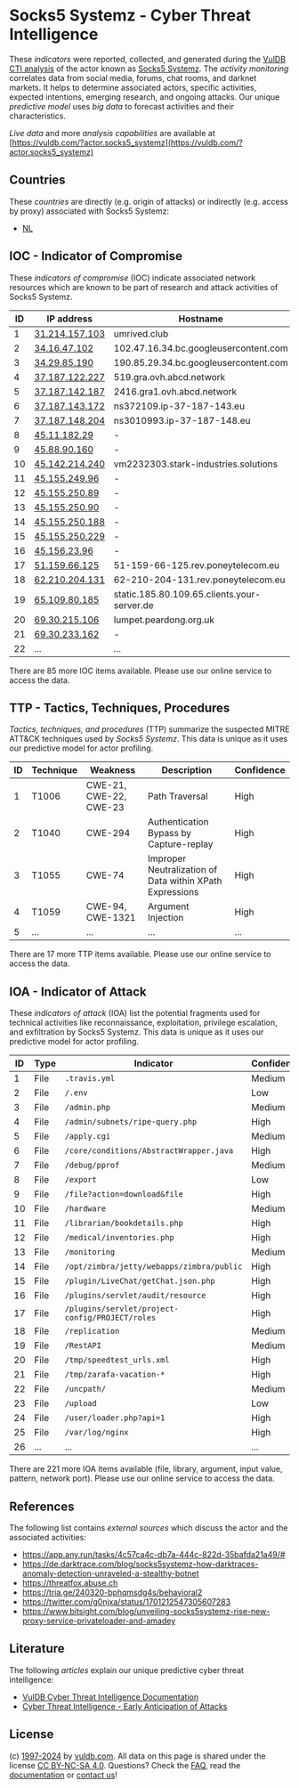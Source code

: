 # Socks5 Systemz - Cyber Threat Intelligence

These _indicators_ were reported, collected, and generated during the [VulDB CTI analysis](https://vuldb.com/?kb.cti) of the actor known as [Socks5 Systemz](https://vuldb.com/?actor.socks5_systemz). The _activity monitoring_ correlates data from social media, forums, chat rooms, and darknet markets. It helps to determine associated actors, specific activities, expected intentions, emerging research, and ongoing attacks. Our unique _predictive model_ uses _big data_ to forecast activities and their characteristics.

_Live data_ and more _analysis capabilities_ are available at [https://vuldb.com/?actor.socks5_systemz](https://vuldb.com/?actor.socks5_systemz)

## Countries

These _countries_ are directly (e.g. origin of attacks) or indirectly (e.g. access by proxy) associated with Socks5 Systemz:

* [NL](https://vuldb.com/?country.nl)

## IOC - Indicator of Compromise

These _indicators of compromise_ (IOC) indicate associated network resources which are known to be part of research and attack activities of Socks5 Systemz.

ID | IP address | Hostname | Campaign | Confidence
-- | ---------- | -------- | -------- | ----------
1 | [31.214.157.103](https://vuldb.com/?ip.31.214.157.103) | umrived.club | - | High
2 | [34.16.47.102](https://vuldb.com/?ip.34.16.47.102) | 102.47.16.34.bc.googleusercontent.com | - | Medium
3 | [34.29.85.190](https://vuldb.com/?ip.34.29.85.190) | 190.85.29.34.bc.googleusercontent.com | - | Medium
4 | [37.187.122.227](https://vuldb.com/?ip.37.187.122.227) | 519.gra.ovh.abcd.network | - | High
5 | [37.187.142.187](https://vuldb.com/?ip.37.187.142.187) | 2416.gra1.ovh.abcd.network | - | High
6 | [37.187.143.172](https://vuldb.com/?ip.37.187.143.172) | ns372109.ip-37-187-143.eu | - | High
7 | [37.187.148.204](https://vuldb.com/?ip.37.187.148.204) | ns3010993.ip-37-187-148.eu | - | High
8 | [45.11.182.29](https://vuldb.com/?ip.45.11.182.29) | - | - | High
9 | [45.88.90.160](https://vuldb.com/?ip.45.88.90.160) | - | - | High
10 | [45.142.214.240](https://vuldb.com/?ip.45.142.214.240) | vm2232303.stark-industries.solutions | - | High
11 | [45.155.249.96](https://vuldb.com/?ip.45.155.249.96) | - | - | High
12 | [45.155.250.89](https://vuldb.com/?ip.45.155.250.89) | - | - | High
13 | [45.155.250.90](https://vuldb.com/?ip.45.155.250.90) | - | - | High
14 | [45.155.250.188](https://vuldb.com/?ip.45.155.250.188) | - | - | High
15 | [45.155.250.229](https://vuldb.com/?ip.45.155.250.229) | - | - | High
16 | [45.156.23.96](https://vuldb.com/?ip.45.156.23.96) | - | - | High
17 | [51.159.66.125](https://vuldb.com/?ip.51.159.66.125) | 51-159-66-125.rev.poneytelecom.eu | - | High
18 | [62.210.204.131](https://vuldb.com/?ip.62.210.204.131) | 62-210-204-131.rev.poneytelecom.eu | - | High
19 | [65.109.80.185](https://vuldb.com/?ip.65.109.80.185) | static.185.80.109.65.clients.your-server.de | - | High
20 | [69.30.215.106](https://vuldb.com/?ip.69.30.215.106) | lumpet.peardong.org.uk | - | High
21 | [69.30.233.162](https://vuldb.com/?ip.69.30.233.162) | - | - | High
22 | ... | ... | ... | ...

There are 85 more IOC items available. Please use our online service to access the data.

## TTP - Tactics, Techniques, Procedures

_Tactics, techniques, and procedures_ (TTP) summarize the suspected MITRE ATT&CK techniques used by _Socks5 Systemz_. This data is unique as it uses our predictive model for actor profiling.

ID | Technique | Weakness | Description | Confidence
-- | --------- | -------- | ----------- | ----------
1 | T1006 | CWE-21, CWE-22, CWE-23 | Path Traversal | High
2 | T1040 | CWE-294 | Authentication Bypass by Capture-replay | High
3 | T1055 | CWE-74 | Improper Neutralization of Data within XPath Expressions | High
4 | T1059 | CWE-94, CWE-1321 | Argument Injection | High
5 | ... | ... | ... | ...

There are 17 more TTP items available. Please use our online service to access the data.

## IOA - Indicator of Attack

These _indicators of attack_ (IOA) list the potential fragments used for technical activities like reconnaissance, exploitation, privilege escalation, and exfiltration by Socks5 Systemz. This data is unique as it uses our predictive model for actor profiling.

ID | Type | Indicator | Confidence
-- | ---- | --------- | ----------
1 | File | `.travis.yml` | Medium
2 | File | `/.env` | Low
3 | File | `/admin.php` | Medium
4 | File | `/admin/subnets/ripe-query.php` | High
5 | File | `/apply.cgi` | Medium
6 | File | `/core/conditions/AbstractWrapper.java` | High
7 | File | `/debug/pprof` | Medium
8 | File | `/export` | Low
9 | File | `/file?action=download&file` | High
10 | File | `/hardware` | Medium
11 | File | `/librarian/bookdetails.php` | High
12 | File | `/medical/inventories.php` | High
13 | File | `/monitoring` | Medium
14 | File | `/opt/zimbra/jetty/webapps/zimbra/public` | High
15 | File | `/plugin/LiveChat/getChat.json.php` | High
16 | File | `/plugins/servlet/audit/resource` | High
17 | File | `/plugins/servlet/project-config/PROJECT/roles` | High
18 | File | `/replication` | Medium
19 | File | `/RestAPI` | Medium
20 | File | `/tmp/speedtest_urls.xml` | High
21 | File | `/tmp/zarafa-vacation-*` | High
22 | File | `/uncpath/` | Medium
23 | File | `/upload` | Low
24 | File | `/user/loader.php?api=1` | High
25 | File | `/var/log/nginx` | High
26 | ... | ... | ...

There are 221 more IOA items available (file, library, argument, input value, pattern, network port). Please use our online service to access the data.

## References

The following list contains _external sources_ which discuss the actor and the associated activities:

* https://app.any.run/tasks/4c57ca4c-db7a-444c-822d-35bafda21a49/#
* https://de.darktrace.com/blog/socks5systemz-how-darktraces-anomaly-detection-unraveled-a-stealthy-botnet
* https://threatfox.abuse.ch
* https://tria.ge/240320-bphqmsdg4s/behavioral2
* https://twitter.com/g0njxa/status/1701212547305607283
* https://www.bitsight.com/blog/unveiling-socks5systemz-rise-new-proxy-service-privateloader-and-amadey

## Literature

The following _articles_ explain our unique predictive cyber threat intelligence:

* [VulDB Cyber Threat Intelligence Documentation](https://vuldb.com/?kb.cti)
* [Cyber Threat Intelligence - Early Anticipation of Attacks](https://www.scip.ch/en/?labs.20201022)

## License

(c) [1997-2024](https://vuldb.com/?kb.changelog) by [vuldb.com](https://vuldb.com/?kb.about). All data on this page is shared under the license [CC BY-NC-SA 4.0](https://creativecommons.org/licenses/by-nc-sa/4.0/). Questions? Check the [FAQ](https://vuldb.com/?kb.faq), read the [documentation](https://vuldb.com/?kb) or [contact us](https://vuldb.com/?contact)!
